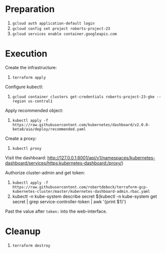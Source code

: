 # Preparation

1. `gcloud auth application-default login`
2. `gcloud config set project roberts-project-23`
3. `gcloud services enable container.googleapis.com`

# Execution

Create the infrastructure:

1. `terraform apply`

Configure kubectl:

1. `gcloud container clusters get-credentials roberts-project-23-gke --region us-central1`

Apply recommended object:

1. `kubectl apply -f https://raw.githubusercontent.com/kubernetes/dashboard/v2.0.0-beta8/aio/deploy/recommended.yaml`

Create a proxy:

1. `kubectl proxy`

Visit the dashboard: http://127.0.0.1:8001/api/v1/namespaces/kubernetes-dashboard/services/https:kubernetes-dashboard:/proxy/)

Authorize cluster-admin and get token:

1. `kubectl apply -f https://raw.githubusercontent.com/robertdebock/terraform-gcp-kubernetes-cluster/master/kubernetes-dashboard-admin.rbac.yaml`
2. kubectl -n kube-system describe secret $(kubectl -n kube-system get secret | grep service-controller-token | awk '{print $1}')

Past the value after `token:` into the web-interface.

# Cleanup

1. `terraform destroy`
